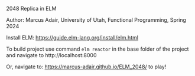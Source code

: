 2048 Replica in ELM

Author: Marcus Adair, University of Utah, Functional Programming, Spring 2024


Install ELM: https://guide.elm-lang.org/install/elm.html


To build project use command `elm reactor` in the base folder of the project and navigate to http://localhost:8000

Or, navigate to: https://marcus-adair.github.io/ELM_2048/ to play!
